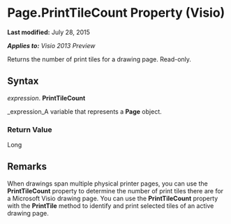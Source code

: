 
# Page.PrintTileCount Property (Visio)

 **Last modified:** July 28, 2015

 _**Applies to:** Visio 2013 Preview_

Returns the number of print tiles for a drawing page. Read-only.


## Syntax

 _expression_. **PrintTileCount**

 _expression_A variable that represents a  **Page** object.


### Return Value

Long


## Remarks

When drawings span multiple physical printer pages, you can use the  **PrintTileCount** property to determine the number of print tiles there are for a Microsoft Visio drawing page. You can use the **PrintTileCount** property with the **PrintTile** method to identify and print selected tiles of an active drawing page.

